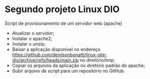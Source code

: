 # Segundo projeto Linux DIO

Script de provisionamento de um servidor web (apache)

- Atualizar o servidor;
- Instalar o apache2;
- Instalar o unzip;
- Baixar a aplicação disponível no endereço https://github.com/denilsonbonatti/linux-site-dio/archive/refs/heads/main.zip no diretório/tmp;
- Copiar os arquivos da aplicação no diretório padrão do apache;
- Subir arquivo de script para um repositório no GitHub.

